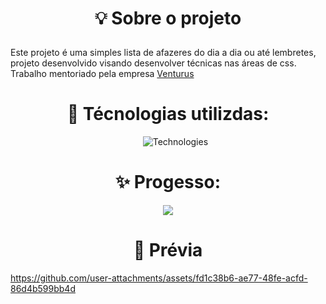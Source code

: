 # <p align="center"> 💡 Sobre o projeto </p>
<p >
  Este projeto é uma simples lista de afazeres do dia a dia ou até lembretes, projeto desenvolvido visando desenvolver técnicas nas áreas de css. Trabalho mentoriado pela empresa <a href="https://www.venturus.org.br/" target="_blank" rel="noreferrer noopener">Venturus</a>

<h1 align="center"> 🔧 Técnologias utilizdas:</h1> 

<ul align="center">

  ![Technologies](https://skillicons.dev/icons?i=js,html,css)
  
</ul>


<div align="center">
  
<h1 > ✨ Progesso: </h1>    

  <p><img src="http://img.shields.io/static/v1?label=STATUS&message=EM%20DESENVOLVIMENTO&color=GREEN&style=for-the-badge"/></p>

</div>

<h1 align="center"> 👀 Prévia </h1>   

https://github.com/user-attachments/assets/fd1c38b6-ae77-48fe-acfd-86d4b599bb4d

